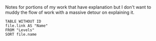 Notes for portions of my work that have explanation but I don't want to muddy the flow of work with a massive detour on explaining it.

```dataview
TABLE WITHOUT ID
file.link AS "Name"
FROM "Levels"
SORT file.name
```
